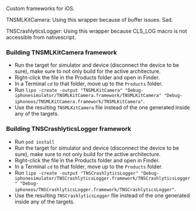 Custom frameworks for iOS.

TNSMLKitCamera: Using this wrapper because of buffer issues. Sad.

TNSCrashlyticsLogger: Using this wrapper because CLS_LOG macro is not accessible from nativescript.

### Building TNSMLKitCamera framework
- Run the target for simulator and device (disconnect the device to be sure), make sure to not only build for the active architecture.
- Right-click the file in the Products folder and open in Finder.
- In a Terminal `cd` to that folder, move up to the `Products` folder.
- Run `lipo -create -output "TNSMLKitCamera" "Debug-iphonesimulator/TNSMLKitCamera.framework/TNSMLKitCamera" "Debug-iphoneos/TNSMLKitCamera.framework/TNSMLKitCamera"`.
- Use the resulting `TNSMLKitCamera` file instead of the one generated inside any of the targets.

### Building TNSCrashlyticsLogger framework
- Run `pod install`
- Run the target for simulator and device (disconnect the device to be sure), make sure to not only build for the active architecture.
- Right-click the file in the Products folder and open in Finder.
- In a Terminal `cd` to that folder, move up to the `Products` folder.
- Run `lipo -create -output "TNSCrashlyticsLogger" "Debug-iphonesimulator/TNSCrashlyticsLogger.framework/TNSCrashlyticsLogger" "Debug-iphoneos/TNSCrashlyticsLogger.framework/TNSCrashlyticsLogger"`.
- Use the resulting `TNSCrashlyticsLogger` file instead of the one generated inside any of the targets.
